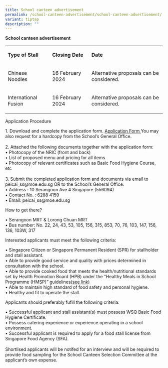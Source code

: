 ```yaml
---
title: School canteen advertisement
permalink: /school-canteen-advertisement/school-canteen-advertisement/
variant: tiptap
description: ""
---
```

<p><strong>School canteen advertisement</strong></p><table><tbody><tr><td rowspan="1" colspan="1"><p><strong>Type of Stall</strong></p></td><td rowspan="1" colspan="1"><p><strong>Closing Date</strong></p></td><td rowspan="1" colspan="1"><p><strong>Date</strong></p></td></tr><tr><td rowspan="1" colspan="1"><p>Chinese Noodles</p></td><td rowspan="1" colspan="1"><p>16 February 2024</p></td><td rowspan="1" colspan="1"><p>Alternative proposals can be considered.</p></td></tr><tr><td rowspan="1" colspan="1"><p>International Fusion</p></td><td rowspan="1" colspan="1"><p>16 February 2024</p></td><td rowspan="1" colspan="1"><p>Alternative proposals can be considered.</p></td></tr></tbody></table><p>Application Procedure</p><p> 1. Download and complete the application form. <a href="/files/canappbf7.pdf" rel="noopener" target="_blank">Application Form </a>You may also request for a hardcopy from the School’s General Office.<br><br>2. Attached the following documents together with the application form:<br>• Photocopy of the NRIC (front and back)<br>• List of proposed menu and pricing for all items<br>• Photocopy of relevant certificates such as Basic Food Hygiene Course, etc<br><br>3. Submit the completed application form and documents via email to peicai_ss@moe.edu.sg OR to the School’s General Office.<br>• Address : 10 Serangoon Ave 4 Singapore (556094)<br>• Contact No. : 6288 4159<br>• Email: peicai_ss@moe.edu.sg<br></p><p>How to get there?</p><p> • Serangoon MRT &amp; Lorong Chuan MRT<br>• Bus number: No. 22, 24, 43, 53, 105, 156, 315, 853, 70, 76, 103, 147, 156, 136, 103W, 317</p><p>Interested applicants must meet the following criteria:</p><p> • Singapore Citizen or Singapore Permanent Resident (SPR) for stallholder and stall assistant.<br>• Able to provide good service and quality with prices determined in consultation with the school.<br>• Able to provide cooked food that meets the health/nutritional standards set by Health Promotion Board (HPB) under the “Healthy Meals in School Programme (HMSP)” guidelines<a href="https://www.hpb.gov.sg/schools/school-programmes/healthy-meals-in-schools-programme/" rel="noopener" target="_blank">(see link)</a> <br>• Able to maintain high standard of food safety and personal hygiene.<br>• Healthy and fit to operate the stall.</p><p>Applicants should preferably fufill the following criteria:</p><p> • Successful applicant and stall assistant(s) must possess WSQ Basic Food Hygiene Certificate.<br>• Possess catering experience or experience operating in a school environment.<br>• Successful applicant is required to apply for a food stall license from Singapore Food Agency (SFA).<br><br>Shortlised applicants will be notifed for an interview and will be required to provide food sampling for the School Canteen Selection Committee at the applicant’s own expense.<br><br><br></p>